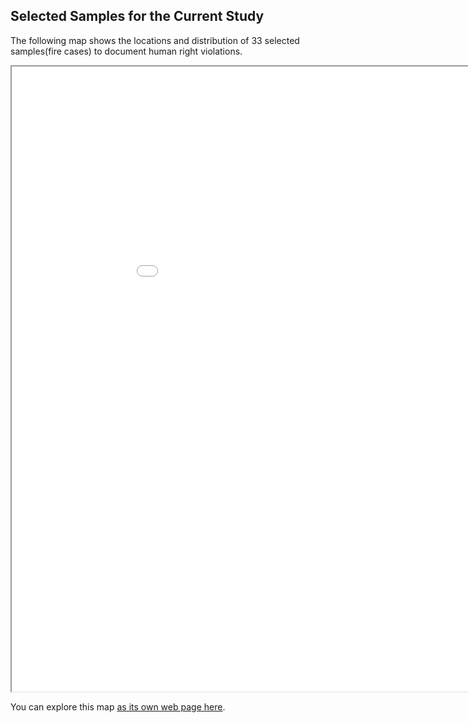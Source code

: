 ## Selected Samples for the Current Study

The following map shows the locations and distribution of 33 selected samples(fire cases) to document human right violations.

<iframe src="33_FireCases_V2.html" height="1000" width="1000"></iframe>

You can explore this map [as its own web page here](33_FireCases_V2.html).
